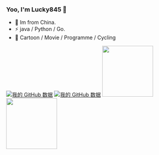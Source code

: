 ### Yoo, I'm Lucky845 👋

- 🍻 Im from China.
- ⚡ java / Python / Go.
- 🏃 Cartoon / Movie / Programme / Cycling

[![我的 GitHub 数据](https://github-readme-stats.vercel.app/api?username=lucky845&hide_title=true&hide_border=true&layout=compact&locale=cn)]()
[![我的 GitHub 数据](https://github-readme-stats.vercel.app/api/top-langs/?username=lucky845&hide_title=true&hide_border=true&layout=compact&locale=cn)]()
<img align="" height="137px" src="https://github-readme-stats.vercel.app/api?username=lucky845&hide_title=true&hide_border=true&show_icons=true&include_all_commits=true&line_height=21&bg_color=0,EC6C6C,FFD479,FFFC79,73FA79&theme=graywhite&locale=cn" />
<img align="" height="137px" src="https://github-readme-stats.vercel.app/api/top-langs/?username=lucky845&hide_title=true&hide_border=true&layout=compact&bg_color=0,73FA79,73FDFF,D783FF&theme=graywhite&locale=cn" />
